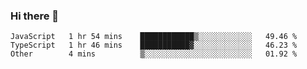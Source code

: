 ### Hi there 👋

<!--START_SECTION:waka-->

```text
JavaScript   1 hr 54 mins    ████████████▒░░░░░░░░░░░░   49.46 %
TypeScript   1 hr 46 mins    ███████████▓░░░░░░░░░░░░░   46.23 %
Other        4 mins          ▒░░░░░░░░░░░░░░░░░░░░░░░░   01.92 %
```

<!--END_SECTION:waka-->
